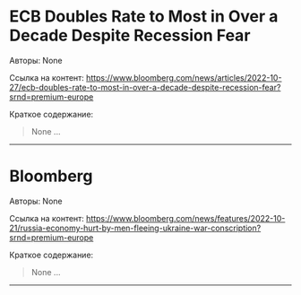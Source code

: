 # ECB Doubles Rate to Most in Over a Decade Despite Recession Fear

Авторы: 
None

Ссылка на контент: 
https://www.bloomberg.com/news/articles/2022-10-27/ecb-doubles-rate-to-most-in-over-a-decade-despite-recession-fear?srnd=premium-europe

Краткое содержание: 

<blockquote>
None     ...     
</blockquote>

---

# Bloomberg

Авторы: 
None

Ссылка на контент: 
https://www.bloomberg.com/news/features/2022-10-21/russia-economy-hurt-by-men-fleeing-ukraine-war-conscription?srnd=premium-europe

Краткое содержание: 

<blockquote>
None     ...     
</blockquote>

---


